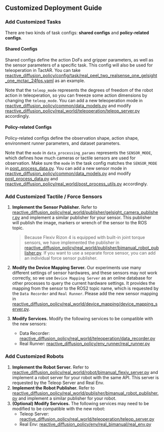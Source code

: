 ## Customized Deployment Guide

### Add Customized Tasks
There are two kinds of task configs: **shared configs** and **policy-related configs**.
#### Shared Configs
Shared configs define the action DoFs and gripper parameters, as well as the sensor parameters of a specific task. This config will also be used for teleoperation in TactAR.
You can take [reactive_diffusion_policy/config/task/real_peel_two_realsense_one_gelsight_one_mctac_24fps.yaml](../reactive_diffusion_policy/config/task/real_peel_two_realsense_one_gelsight_one_mctac_24fps.yaml)
as an example.

Note that the `teleop_mode` represents the degrees of freedom of the robot action in teleoperation, so you can freeeze some action dimensions by changing the `teleop_mode`.
You can add a new teleoperation mode in [reactive_diffusion_policy/common/data_models.py](../reactive_diffusion_policy/common/data_models.py) and
modify [reactive_diffusion_policy/real_world/teleoperation/teleop_server.py](../reactive_diffusion_policy/real_world/teleoperation/teleop_server.py) accordingly.

#### Policy-related Configs
Policy-related configs define the observation shape, action shape, environment runner parameters, and dataset parameters.

Note that the `mode` in `data_processing_params` represents the `SENSOR_MODE`, which defines how much cameras or tactile sensors are used for observation.
Make sure the `mode` in the task config matches the `SENSOR_MODE` in [post_process_data.py](post_process_data.py).
You can add a new sensor mode in [reactive_diffusion_policy/common/data_models.py](../reactive_diffusion_policy/common/data_models.py) and
modify [post_process_data.py](post_process_data.py) and [reactive_diffusion_policy/real_world/post_process_utils.py](../reactive_diffusion_policy/real_world/post_process_utils.py) accordingly.

### Add Customized Tactile / Force Sensors
1. **Implement the Sensor Publisher.**
   Refer to [reactive_diffusion_policy/real_world/publisher/gelsight_camera_publisher.py](../reactive_diffusion_policy/real_world/publisher/gelsight_camera_publisher.py)
   and implement a similar publisher for your sensor.
   This publisher will publish the image, markers or wrench of the sensor to the ROS topic.
   > Because Flexiv Rizon 4 is equipped with built-in joint torque sensors, we have implemented the publisher in
     [reactive_diffusion_policy/real_world/publisher/bimanual_robot_publisher.py](../reactive_diffusion_policy/real_world/publisher/bimanual_robot_publisher.py).
     If you want to use a separate force sensor, you can add an individual force sensor publisher.
2. **Modify the Device Mapping Server.**
   Our experiments use many different settings of sensor hardwares, and these sensors may not work correctly, so we use `Device Mapping Server` as an online database for other processes to query the current hardware settings.
   It provides the mapping from the sensor to the ROS2 topic name,
   which is requested by the `Data Recorder` and `Real Runner`. Please add the new sensor mapping in [reactive_diffusion_policy/real_world/device_mapping/device_mapping_server.py](../reactive_diffusion_policy/real_world/device_mapping/device_mapping_server.py).
    
3. **Modify Services.**
   Modify the following services to be compatible with the new sensors:
   - Data Recorder: [reactive_diffusion_policy/real_world/teleoperation/data_recorder.py](../reactive_diffusion_policy/real_world/teleoperation/data_recorder.py)
   - Real Runner: [reactive_diffusion_policy/env_runner/real_runner.py](../reactive_diffusion_policy/env_runner/real_runner.py)

### Add Customized Robots
1. **Implement the Robot Server.**
   Refer to [reactive_diffusion_policy/real_world/robot/bimanual_flexiv_server.py](../reactive_diffusion_policy/real_world/robot/bimanual_flexiv_server.py)
   and implement a robot server for your robot with the same API.
   This server is requested by the Teleop Server and Real Env.
2. **Implement the Robot Publisher.**
   Refer to [reactive_diffusion_policy/real_world/publisher/bimanual_robot_publisher.py](../reactive_diffusion_policy/real_world/publisher/bimanual_robot_publisher.py)
   and implement a similar publisher for your robot.
3. **(Optional) Modify Services.**
   The following services may need to be modified to be compatible with the new robot:
   - Teleop Server: [reactive_diffusion_policy/real_world/teleoperation/teleop_server.py](../reactive_diffusion_policy/real_world/teleoperation/teleop_server.py)
   - Real Env: [reactive_diffusion_policy/env/real_bimanual/real_env.py](../reactive_diffusion_policy/env/real_bimanual/real_env.py)
